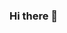 ### Hi there 👋

<!--
**N0vash1n/N0vash1n** is a ✨ _special_ ✨ repository because its `README.md` (this file) appears on your GitHub profile.

Here are some ideas to get you started:

 🔭 I’m currently working on Contracting Roles 
 🌱 I’m currently learning Computer Science (Again !) 
 👯 I’m looking to collaborate on Microsoft Fabric 
💬 Ask me about anything Azure Data Platform 

-->

